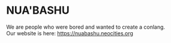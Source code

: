 # NUA'BASHU
   
We are people who were bored and wanted to create a conlang.   
Our website is here: <https://nuabashu.neocities.org>
